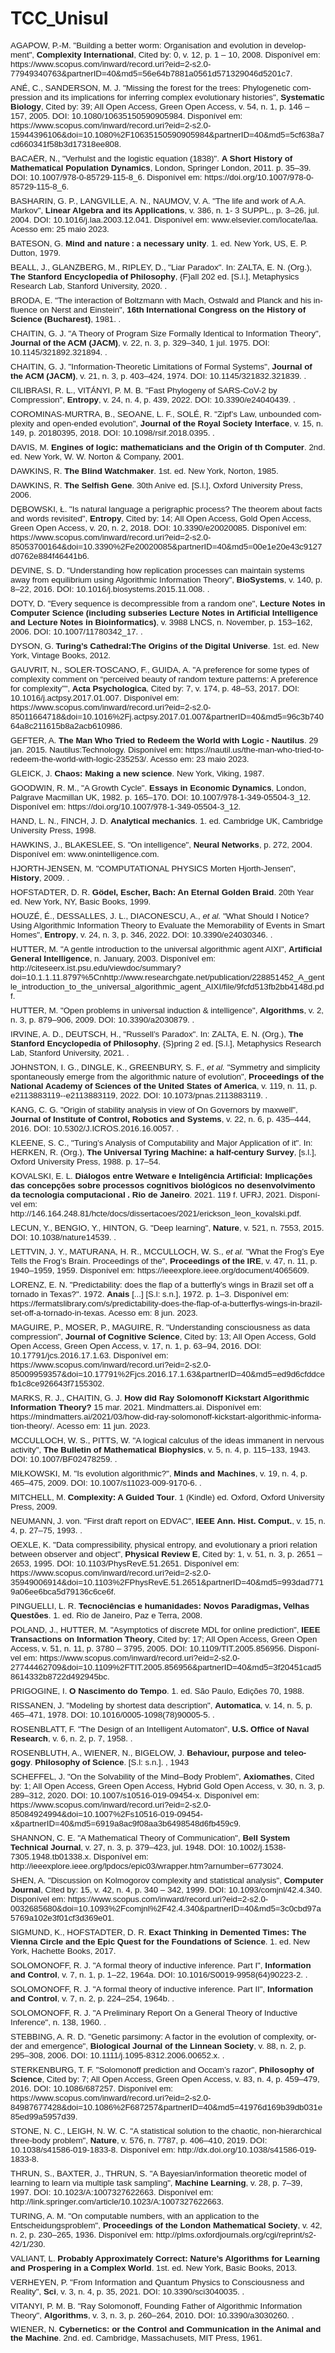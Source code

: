 # TCC_Unisul
<html>

<head>
<meta http-equiv=Content-Type content="text/html; charset=windows-1252">
<meta name=Generator content="Microsoft Word 15 (filtered)">
<style>
<!--
 /* Font Definitions */
 @font-face
	{font-family:"Cambria Math";
	panose-1:2 4 5 3 5 4 6 3 2 4;}
@font-face
	{font-family:Calibri;
	panose-1:2 15 5 2 2 2 4 3 2 4;}
 /* Style Definitions */
 p.MsoNormal, li.MsoNormal, div.MsoNormal
	{margin-top:0mm;
	margin-right:0mm;
	margin-bottom:8.0pt;
	margin-left:0mm;
	line-height:107%;
	font-size:11.0pt;
	font-family:"Calibri",sans-serif;}
.MsoChpDefault
	{font-family:"Calibri",sans-serif;}
.MsoPapDefault
	{margin-bottom:8.0pt;
	line-height:107%;}
@page WordSection1
	{size:612.0pt 792.0pt;
	margin:72.0pt 72.0pt 72.0pt 72.0pt;}
div.WordSection1
	{page:WordSection1;}
-->
</style>

</head>

<body lang=PT-BR style='word-wrap:break-word'>

<div class=WordSection1>

<p class=MsoNormal style='margin-bottom:6.0pt;line-height:normal;text-autospace:
none'><span lang=EN-CA style='font-size:10.0pt'>AGAPOW, P.-M. &quot;Building a
better worm: Organisation and evolution in development&quot;, <b>Complexity International</b>,
Cited by: 0, v. 12, p. 1 – 10, 2008. </span><span style='font-size:10.0pt'>Disponível
em:
https://www.scopus.com/inward/record.uri?eid=2-s2.0-77949340763&amp;partnerID=40&amp;md5=56e64b7881a0561d571329046d5201c7.</span></p>

<p class=MsoNormal style='margin-bottom:6.0pt;line-height:normal;text-autospace:
none'><span lang=EN-CA style='font-size:10.0pt'>ANÉ, C., SANDERSON, M. J.
&quot;Missing the forest for the trees: Phylogenetic compression and its
implications for inferring complex evolutionary histories&quot;, <b>Systematic
Biology</b>, Cited by: 39; All Open Access, Green Open Access, v. 54, n. 1, p.
146 – 157, 2005. </span><span style='font-size:10.0pt'>DOI:
10.1080/10635150590905984. Disponível em: https://www.scopus.com/inward/record.uri?eid=2-s2.0-15944396106&amp;doi=10.1080%2F10635150590905984&amp;partnerID=40&amp;md5=5cf638a7cd660341f58b3d17318ee808.</span></p>

<p class=MsoNormal style='margin-bottom:6.0pt;line-height:normal;text-autospace:
none'><span lang=EN-CA style='font-size:10.0pt'>BACAËR, N., &quot;Verhulst and
the logistic equation (1838)&quot;. <b>A Short History of Mathematical
Population Dynamics</b>, London, Springer London, 2011. p. 35–39. DOI:
10.1007/978-0-85729-115-8_6. Disponível em:
https://doi.org/10.1007/978-0-85729-115-8_6.</span></p>

<p class=MsoNormal style='margin-bottom:6.0pt;line-height:normal;text-autospace:
none'><span lang=EN-CA style='font-size:10.0pt'>BASHARIN, G. P., LANGVILLE, A.
N., NAUMOV, V. A. &quot;The life and work of A.A. Markov&quot;, <b>Linear
Algebra and its Applications</b>, v. 386, n. 1- 3 SUPPL., p. 3–26, jul. 2004. </span><span
style='font-size:10.0pt'>DOI: 10.1016/j.laa.2003.12.041. Disponível em:
www.elsevier.com/locate/laa. </span><span lang=EN-CA style='font-size:10.0pt'>Acesso
em: 25 maio 2023.</span></p>

<p class=MsoNormal style='margin-bottom:6.0pt;line-height:normal;text-autospace:
none'><span lang=EN-CA style='font-size:10.0pt'>BATESON, G. <b>Mind and
nature&#8239;: a necessary unity</b>. 1. ed. New York, US, E. P. Dutton, 1979. </span></p>

<p class=MsoNormal style='margin-bottom:6.0pt;line-height:normal;text-autospace:
none'><span lang=EN-CA style='font-size:10.0pt'>BEALL, J., GLANZBERG, M.,
RIPLEY, D., &quot;Liar Paradox&quot;. In: ZALTA, E. N. (Org.), <b>The Stanford
Encyclopedia of Philosophy</b>, {F}all 202 ed. [S.l.], Metaphysics Research
Lab, Stanford University, 2020. . </span></p>

<p class=MsoNormal style='margin-bottom:6.0pt;line-height:normal;text-autospace:
none'><span lang=EN-CA style='font-size:10.0pt'>BRODA, E. &quot;The interaction
of Boltzmann with Mach, Ostwald and Planck and his influence on Nerst and
Einstein&quot;, <b>16th International Congress on the History of Science
(Bucharest)</b>, 1981. .</span></p>

<p class=MsoNormal style='margin-bottom:6.0pt;line-height:normal;text-autospace:
none'><span lang=EN-CA style='font-size:10.0pt'>CHAITIN, G. J. &quot;A Theory
of Program Size Formally Identical to Information Theory&quot;, <b>Journal of
the ACM (JACM)</b>, v. 22, n. 3, p. 329–340, 1 jul. 1975. DOI: 10.1145/321892.321894.
.</span></p>

<p class=MsoNormal style='margin-bottom:6.0pt;line-height:normal;text-autospace:
none'><span lang=EN-CA style='font-size:10.0pt'>CHAITIN, G. J.
&quot;Information-Theoretic Limitations of Formal Systems&quot;, <b>Journal of
the ACM (JACM)</b>, v. 21, n. 3, p. 403–424, 1974. DOI: 10.1145/321832.321839.
.</span></p>

<p class=MsoNormal style='margin-bottom:6.0pt;line-height:normal;text-autospace:
none'><span lang=EN-CA style='font-size:10.0pt'>CILIBRASI, R. L., VITÁNYI, P.
M. B. &quot;Fast Phylogeny of SARS-CoV-2 by Compression&quot;, <b>Entropy</b>,
v. 24, n. 4, p. 439, 2022. DOI: 10.3390/e24040439. .</span></p>

<p class=MsoNormal style='margin-bottom:6.0pt;line-height:normal;text-autospace:
none'><span lang=EN-CA style='font-size:10.0pt'>COROMINAS-MURTRA, B., SEOANE,
L. F., SOLÉ, R. &quot;Zipf’s Law, unbounded complexity and open-ended
evolution&quot;, <b>Journal of the Royal Society Interface</b>, v. 15, n. 149,
p. 20180395, 2018. DOI: 10.1098/rsif.2018.0395. .</span></p>

<p class=MsoNormal style='margin-bottom:6.0pt;line-height:normal;text-autospace:
none'><span lang=EN-CA style='font-size:10.0pt'>DAVIS, M. <b>Engines of logic:
mathematicians and the Origin of th Computer</b>. 2nd. ed. New York, W. W.
Norton &amp; Company, 2001. </span></p>

<p class=MsoNormal style='margin-bottom:6.0pt;line-height:normal;text-autospace:
none'><span lang=EN-CA style='font-size:10.0pt'>DAWKINS, R. <b>The Blind
Watchmaker</b>. 1st. ed. New York, Norton, 1985. </span></p>

<p class=MsoNormal style='margin-bottom:6.0pt;line-height:normal;text-autospace:
none'><span lang=EN-CA style='font-size:10.0pt'>DAWKINS, R. <b>The Selfish Gene</b>.
30th Anive ed. [S.l.], Oxford University Press, 2006. </span></p>

<p class=MsoNormal style='margin-bottom:6.0pt;line-height:normal;text-autospace:
none'><span lang=EN-CA style='font-size:10.0pt'>D&#552;BOWSKI, &#321;. &quot;Is
natural language a perigraphic process? The theorem about facts and words
revisited&quot;, <b>Entropy</b>, Cited by: 14; All Open Access, Gold Open
Access, Green Open Access, v. 20, n. 2, 2018. </span><span style='font-size:
10.0pt'>DOI: 10.3390/e20020085. Disponível em:
https://www.scopus.com/inward/record.uri?eid=2-s2.0-85053700164&amp;doi=10.3390%2Fe20020085&amp;partnerID=40&amp;md5=00e1e20e43c9127d0762e884f46441b6.</span></p>

<p class=MsoNormal style='margin-bottom:6.0pt;line-height:normal;text-autospace:
none'><span lang=EN-CA style='font-size:10.0pt'>DEVINE, S. D.
&quot;Understanding how replication processes can maintain systems away from
equilibrium using Algorithmic Information Theory&quot;, <b>BioSystems</b>, v.
140, p. 8–22, 2016. DOI: 10.1016/j.biosystems.2015.11.008. .</span></p>

<p class=MsoNormal style='margin-bottom:6.0pt;line-height:normal;text-autospace:
none'><span lang=EN-CA style='font-size:10.0pt'>DOTY, D. &quot;Every sequence
is decompressible from a random one&quot;, <b>Lecture Notes in Computer Science
(including subseries Lecture Notes in Artificial Intelligence and Lecture Notes
in Bioinformatics)</b>, v. 3988 LNCS, n. November, p. 153–162, 2006. DOI:
10.1007/11780342_17. .</span></p>

<p class=MsoNormal style='margin-bottom:6.0pt;line-height:normal;text-autospace:
none'><span lang=EN-CA style='font-size:10.0pt'>DYSON, G. <b>Turing’s
Cathedral:The Origins of the Digital Universe</b>. 1st. ed. New York, Vintage
Books, 2012. </span></p>

<p class=MsoNormal style='margin-bottom:6.0pt;line-height:normal;text-autospace:
none'><span lang=EN-CA style='font-size:10.0pt'>GAUVRIT, N., SOLER-TOSCANO, F.,
GUIDA, A. &quot;A preference for some types of complexity comment on “perceived
beauty of random texture patterns: A preference for complexity”&quot;, <b>Acta
Psychologica</b>, Cited by: 7, v. 174, p. 48–53, 2017. </span><span
style='font-size:10.0pt'>DOI: 10.1016/j.actpsy.2017.01.007. Disponível em:
https://www.scopus.com/inward/record.uri?eid=2-s2.0-85011664718&amp;doi=10.1016%2Fj.actpsy.2017.01.007&amp;partnerID=40&amp;md5=96c3b74064a8c211615b8a2acb610986.</span></p>

<p class=MsoNormal style='margin-bottom:6.0pt;line-height:normal;text-autospace:
none'><span lang=EN-CA style='font-size:10.0pt'>GEFTER, A. <b>The Man Who Tried
to Redeem the World with Logic - Nautilus</b>. </span><span style='font-size:
10.0pt'>29 jan. 2015. Nautilus:Technology. Disponível em:
https://nautil.us/the-man-who-tried-to-redeem-the-world-with-logic-235253/.
Acesso em: 23 maio 2023.</span></p>

<p class=MsoNormal style='margin-bottom:6.0pt;line-height:normal;text-autospace:
none'><span lang=EN-CA style='font-size:10.0pt'>GLEICK, J. <b>Chaos: Making a
new science</b>. New York, Viking, 1987. </span></p>

<p class=MsoNormal style='margin-bottom:6.0pt;line-height:normal;text-autospace:
none'><span lang=EN-CA style='font-size:10.0pt'>GOODWIN, R. M., &quot;A Growth
Cycle&quot;. <b>Essays in Economic Dynamics</b>, London, Palgrave Macmillan UK,
1982. p. 165–170. </span><span style='font-size:10.0pt'>DOI:
10.1007/978-1-349-05504-3_12. Disponível em:
https://doi.org/10.1007/978-1-349-05504-3_12.</span></p>

<p class=MsoNormal style='margin-bottom:6.0pt;line-height:normal;text-autospace:
none'><span style='font-size:10.0pt'>HAND, L. N., FINCH, J. D. <b>Analytical
mechanics</b>. </span><span lang=EN-CA style='font-size:10.0pt'>1. ed.
Cambridge UK, Cambridge University Press, 1998. </span></p>

<p class=MsoNormal style='margin-bottom:6.0pt;line-height:normal;text-autospace:
none'><span lang=EN-CA style='font-size:10.0pt'>HAWKINS, J., BLAKESLEE, S.
&quot;On intelligence&quot;, <b>Neural Networks</b>, p. 272, 2004. Disponível
em: www.onintelligence.com.</span></p>

<p class=MsoNormal style='margin-bottom:6.0pt;line-height:normal;text-autospace:
none'><span lang=EN-CA style='font-size:10.0pt'>HJORTH-JENSEN, M.
&quot;COMPUTATIONAL PHYSICS Morten Hjorth-Jensen&quot;, <b>History</b>, 2009. .</span></p>

<p class=MsoNormal style='margin-bottom:6.0pt;line-height:normal;text-autospace:
none'><span lang=EN-CA style='font-size:10.0pt'>HOFSTADTER, D. R. <b>Gödel,
Escher, Bach: An Eternal Golden Braid</b>. 20th Year ed. New York, NY, Basic
Books, 1999. </span></p>

<p class=MsoNormal style='margin-bottom:6.0pt;line-height:normal;text-autospace:
none'><span style='font-size:10.0pt'>HOUZÉ, É., DESSALLES, J. L., DIACONESCU,
A., <i>et al.</i> </span><span lang=EN-CA style='font-size:10.0pt'>&quot;What
Should I Notice? Using Algorithmic Information Theory to Evaluate the
Memorability of Events in Smart Homes&quot;, <b>Entropy</b>, v. 24, n. 3, p.
346, 2022. DOI: 10.3390/e24030346. .</span></p>

<p class=MsoNormal style='margin-bottom:6.0pt;line-height:normal;text-autospace:
none'><span lang=EN-CA style='font-size:10.0pt'>HUTTER, M. &quot;A gentle
introduction to the universal algorithmic agent AIXI&quot;, <b>Artificial
General Intelligence</b>, n. January, 2003. </span><span style='font-size:10.0pt'>Disponível
em:
http://citeseerx.ist.psu.edu/viewdoc/summary?doi=10.1.1.11.8797%5Cnhttp://www.researchgate.net/publication/228851452_A_gentle_introduction_to_the_universal_algorithmic_agent_AIXI/file/9fcfd513fb2bb4148d.pdf.</span></p>

<p class=MsoNormal style='margin-bottom:6.0pt;line-height:normal;text-autospace:
none'><span lang=EN-CA style='font-size:10.0pt'>HUTTER, M. &quot;Open problems
in universal induction &amp; intelligence&quot;, <b>Algorithms</b>, v. 2, n. 3,
p. 879–906, 2009. DOI: 10.3390/a2030879. .</span></p>

<p class=MsoNormal style='margin-bottom:6.0pt;line-height:normal;text-autospace:
none'><span lang=EN-CA style='font-size:10.0pt'>IRVINE, A. D., DEUTSCH, H.,
&quot;Russell’s Paradox&quot;. In: ZALTA, E. N. (Org.), <b>The Stanford
Encyclopedia of Philosophy</b>, {S}pring 2 ed. [S.l.], Metaphysics Research
Lab, Stanford University, 2021. . </span></p>

<p class=MsoNormal style='margin-bottom:6.0pt;line-height:normal;text-autospace:
none'><span lang=EN-CA style='font-size:10.0pt'>JOHNSTON, I. G., DINGLE, K.,
GREENBURY, S. F., <i>et al.</i> &quot;Symmetry and simplicity spontaneously
emerge from the algorithmic nature of evolution&quot;, <b>Proceedings of the
National Academy of Sciences of the United States of America</b>, v. 119, n.
11, p. e2113883119--e2113883119, 2022. DOI: 10.1073/pnas.2113883119. .</span></p>

<p class=MsoNormal style='margin-bottom:6.0pt;line-height:normal;text-autospace:
none'><span lang=EN-CA style='font-size:10.0pt'>KANG, C. G. &quot;Origin of
stability analysis in view of On Governors by maxwell&quot;, <b>Journal of
Institute of Control, Robotics and Systems</b>, v. 22, n. 6, p. 435–444, 2016.
DOI: 10.5302/J.ICROS.2016.16.0057. .</span></p>

<p class=MsoNormal style='margin-bottom:6.0pt;line-height:normal;text-autospace:
none'><span lang=EN-CA style='font-size:10.0pt'>KLEENE, S. C., &quot;Turing’s
Analysis of Computability and Major Application of it&quot;. In: HERKEN, R.
(Org.), <b>The Universal Tyring Machine: a half-century Survey</b>, [s.l.],
Oxford University Press, 1988. p. 17–54. </span></p>

<p class=MsoNormal style='margin-bottom:6.0pt;line-height:normal;text-autospace:
none'><span style='font-size:10.0pt'>KOVALSKI, E. L. <b>Diálogos entre Wetware
e Inteligência Artificial: Implicações das concepções sobre processos
cognitivos biológicos no desenvolvimento da tecnologia computacional . Rio de
Janeiro</b>. 2021. 119 f. UFRJ, 2021. Disponível em:
http://146.164.248.81/hcte/docs/dissertacoes/2021/erickson_leon_kovalski.pdf. </span></p>

<p class=MsoNormal style='margin-bottom:6.0pt;line-height:normal;text-autospace:
none'><span lang=EN-CA style='font-size:10.0pt'>LECUN, Y., BENGIO, Y., HINTON,
G. &quot;Deep learning&quot;, <b>Nature</b>, v. 521, n. 7553, 2015. DOI:
10.1038/nature14539. .</span></p>

<p class=MsoNormal style='margin-bottom:6.0pt;line-height:normal;text-autospace:
none'><span lang=EN-CA style='font-size:10.0pt'>LETTVIN, J. Y., MATURANA, H.
R., MCCULLOCH, W. S., <i>et al.</i> &quot;What the Frog’s Eye Tells the Frog’s
Brain. Proceedings of the&quot;, <b>Proceedings of the IRE</b>, v. 47, n. 11,
p. 1940–1959, 1959. Disponível em:
https://ieeexplore.ieee.org/document/4065609.</span></p>

<p class=MsoNormal style='margin-bottom:6.0pt;line-height:normal;text-autospace:
none'><span lang=EN-CA style='font-size:10.0pt'>LORENZ, E. N.
&quot;Predictability: does the flap of a butterfly’s wings in Brazil set off a
tornado in Texas?&quot;. </span><span style='font-size:10.0pt'>1972. <b>Anais</b>
[...] [S.l: s.n.], 1972. p. 1–3. Disponível em:
https://fermatslibrary.com/s/predictability-does-the-flap-of-a-butterflys-wings-in-brazil-set-off-a-tornado-in-texas.
</span><span lang=EN-CA style='font-size:10.0pt'>Acesso em: 8 jun. 2023. </span></p>

<p class=MsoNormal style='margin-bottom:6.0pt;line-height:normal;text-autospace:
none'><span lang=EN-CA style='font-size:10.0pt'>MAGUIRE, P., MOSER, P.,
MAGUIRE, R. &quot;Understanding consciousness as data compression&quot;, <b>Journal
of Cognitive Science</b>, Cited by: 13; All Open Access, Gold Open Access,
Green Open Access, v. 17, n. 1, p. 63–94, 2016. </span><span style='font-size:
10.0pt'>DOI: 10.17791/jcs.2016.17.1.63. Disponível em: https://www.scopus.com/inward/record.uri?eid=2-s2.0-85009959357&amp;doi=10.17791%2Fjcs.2016.17.1.63&amp;partnerID=40&amp;md5=ed9d6cfddcefb1c8ce926643f7155302.</span></p>

<p class=MsoNormal style='margin-bottom:6.0pt;line-height:normal;text-autospace:
none'><span lang=EN-CA style='font-size:10.0pt'>MARKS, R. J., CHAITIN, G. J. <b>How
did Ray Solomonoff Kickstart Algorithmic Information Theory?</b> </span><span
style='font-size:10.0pt'>15 mar. 2021. Mindmatters.ai. Disponível em:
https://mindmatters.ai/2021/03/how-did-ray-solomonoff-kickstart-algorithmic-information-theory/.
</span><span lang=EN-CA style='font-size:10.0pt'>Acesso em: 11 jun. 2023.</span></p>

<p class=MsoNormal style='margin-bottom:6.0pt;line-height:normal;text-autospace:
none'><span lang=EN-CA style='font-size:10.0pt'>MCCULLOCH, W. S., PITTS, W.
&quot;A logical calculus of the ideas immanent in nervous activity&quot;, <b>The
Bulletin of Mathematical Biophysics</b>, v. 5, n. 4, p. 115–133, 1943. DOI:
10.1007/BF02478259. .</span></p>

<p class=MsoNormal style='margin-bottom:6.0pt;line-height:normal;text-autospace:
none'><span lang=EN-CA style='font-size:10.0pt'>MI&#321;KOWSKI, M. &quot;Is
evolution algorithmic?&quot;, <b>Minds and Machines</b>, v. 19, n. 4, p.
465–475, 2009. DOI: 10.1007/s11023-009-9170-6. .</span></p>

<p class=MsoNormal style='margin-bottom:6.0pt;line-height:normal;text-autospace:
none'><span lang=EN-CA style='font-size:10.0pt'>MITCHELL, M. <b>Complexity: A
Guided Tour</b>. 1 (Kindle) ed. Oxford, Oxford University Press, 2009. </span></p>

<p class=MsoNormal style='margin-bottom:6.0pt;line-height:normal;text-autospace:
none'><span lang=EN-CA style='font-size:10.0pt'>NEUMANN, J. von. &quot;First
draft report on EDVAC&quot;, <b>IEEE Ann. Hist. Comput.</b>, v. 15, n. 4, p.
27–75, 1993. .</span></p>

<p class=MsoNormal style='margin-bottom:6.0pt;line-height:normal;text-autospace:
none'><span lang=EN-CA style='font-size:10.0pt'>OEXLE, K. &quot;Data
compressibility, physical entropy, and evolutionary a priori relation between
observer and object&quot;, <b>Physical Review E</b>, Cited by: 1, v. 51, n. 3,
p. 2651 – 2653, 1995. </span><span style='font-size:10.0pt'>DOI:
10.1103/PhysRevE.51.2651. Disponível em:
https://www.scopus.com/inward/record.uri?eid=2-s2.0-35949006914&amp;doi=10.1103%2FPhysRevE.51.2651&amp;partnerID=40&amp;md5=993dad7719a06ee6bca5d79136c6ce6f.</span></p>

<p class=MsoNormal style='margin-bottom:6.0pt;line-height:normal;text-autospace:
none'><span style='font-size:10.0pt'>PINGUELLI, L. R. <b>Tecnociências e
humanidades: Novos Paradigmas, Velhas Questões</b>. </span><span lang=EN-CA
style='font-size:10.0pt'>1. ed. Rio de Janeiro, Paz e Terra, 2008. </span></p>

<p class=MsoNormal style='margin-bottom:6.0pt;line-height:normal;text-autospace:
none'><span lang=EN-CA style='font-size:10.0pt'>POLAND, J., HUTTER, M.
&quot;Asymptotics of discrete MDL for online prediction&quot;, <b>IEEE Transactions
on Information Theory</b>, Cited by: 17; All Open Access, Green Open Access, v.
51, n. 11, p. 3780 – 3795, 2005. </span><span style='font-size:10.0pt'>DOI:
10.1109/TIT.2005.856956. Disponível em:
https://www.scopus.com/inward/record.uri?eid=2-s2.0-27744462709&amp;doi=10.1109%2FTIT.2005.856956&amp;partnerID=40&amp;md5=3f20451cad58614332b8722d492945bc.</span></p>

<p class=MsoNormal style='margin-bottom:6.0pt;line-height:normal;text-autospace:
none'><span style='font-size:10.0pt'>PRIGOGINE, I. <b>O Nascimento do Tempo</b>.
</span><span lang=EN-CA style='font-size:10.0pt'>1. ed. São Paulo, Edições 70,
1988. </span></p>

<p class=MsoNormal style='margin-bottom:6.0pt;line-height:normal;text-autospace:
none'><span lang=EN-CA style='font-size:10.0pt'>RISSANEN, J. &quot;Modeling by
shortest data description&quot;, <b>Automatica</b>, v. 14, n. 5, p. 465–471,
1978. DOI: 10.1016/0005-1098(78)90005-5. .</span></p>

<p class=MsoNormal style='margin-bottom:6.0pt;line-height:normal;text-autospace:
none'><span lang=EN-CA style='font-size:10.0pt'>ROSENBLATT, F. &quot;The Design
of an Intelligent Automaton&quot;, <b>U.S. Office of Naval Research</b>, v. 6,
n. 2, p. 7, 1958. .</span></p>

<p class=MsoNormal style='margin-bottom:6.0pt;line-height:normal;text-autospace:
none'><span lang=EN-CA style='font-size:10.0pt'>ROSENBLUTH, A., WIENER, N.,
BIGELOW, J. <b>Behaviour, purpose and teleogogy</b>. <b>Philosophy of Science</b>.
[S.l: s.n.]. , 1943</span></p>

<p class=MsoNormal style='margin-bottom:6.0pt;line-height:normal;text-autospace:
none'><span lang=EN-CA style='font-size:10.0pt'>SCHEFFEL, J. &quot;On the
Solvability of the Mind–Body Problem&quot;, <b>Axiomathes</b>, Cited by: 1; All
Open Access, Green Open Access, Hybrid Gold Open Access, v. 30, n. 3, p.
289–312, 2020. </span><span style='font-size:10.0pt'>DOI:
10.1007/s10516-019-09454-x. Disponível em:
https://www.scopus.com/inward/record.uri?eid=2-s2.0-85084924994&amp;doi=10.1007%2Fs10516-019-09454-x&amp;partnerID=40&amp;md5=6919a8ac9f08aa3b6498548d6fb459c9.</span></p>

<p class=MsoNormal style='margin-bottom:6.0pt;line-height:normal;text-autospace:
none'><span lang=EN-CA style='font-size:10.0pt'>SHANNON, C. E. &quot;A
Mathematical Theory of Communication&quot;, <b>Bell System Technical Journal</b>,
v. 27, n. 3, p. 379–423, jul. 1948. </span><span style='font-size:10.0pt'>DOI:
10.1002/j.1538-7305.1948.tb01338.x. Disponível em:
http://ieeexplore.ieee.org/lpdocs/epic03/wrapper.htm?arnumber=6773024.</span></p>

<p class=MsoNormal style='margin-bottom:6.0pt;line-height:normal;text-autospace:
none'><span lang=EN-CA style='font-size:10.0pt'>SHEN, A. &quot;Discussion on
Kolmogorov complexity and statistical analysis&quot;, <b>Computer Journal</b>,
Cited by: 15, v. 42, n. 4, p. 340 – 342, 1999. </span><span style='font-size:
10.0pt'>DOI: 10.1093/comjnl/42.4.340. Disponível em:
https://www.scopus.com/inward/record.uri?eid=2-s2.0-0032685680&amp;doi=10.1093%2Fcomjnl%2F42.4.340&amp;partnerID=40&amp;md5=3c0cbd97a5769a102e3f01cf3d369e01.</span></p>

<p class=MsoNormal style='margin-bottom:6.0pt;line-height:normal;text-autospace:
none'><span lang=EN-CA style='font-size:10.0pt'>SIGMUND, K., HOFSTADTER, D. R. <b>Exact
Thinking in Demented Times: The Vienna Circle and the Epic Quest for the
Foundations of Science</b>. 1. ed. New York, Hachette Books, 2017. </span></p>

<p class=MsoNormal style='margin-bottom:6.0pt;line-height:normal;text-autospace:
none'><span lang=EN-CA style='font-size:10.0pt'>SOLOMONOFF, R. J. &quot;A
formal theory of inductive inference. Part I&quot;, <b>Information and Control</b>,
v. 7, n. 1, p. 1–22, 1964a. DOI: 10.1016/S0019-9958(64)90223-2. .</span></p>

<p class=MsoNormal style='margin-bottom:6.0pt;line-height:normal;text-autospace:
none'><span lang=EN-CA style='font-size:10.0pt'>SOLOMONOFF, R. J. &quot;A
formal theory of inductive inference. Part II&quot;, <b>Information and Control</b>,
v. 7, n. 2, p. 224–254, 1964b. .</span></p>

<p class=MsoNormal style='margin-bottom:6.0pt;line-height:normal;text-autospace:
none'><span lang=EN-CA style='font-size:10.0pt'>SOLOMONOFF, R. J. &quot;A
Preliminary Report On a General Theory of Inductive Inference&quot;, n. 138,
1960. .</span></p>

<p class=MsoNormal style='margin-bottom:6.0pt;line-height:normal;text-autospace:
none'><span lang=EN-CA style='font-size:10.0pt'>STEBBING, A. R. D.
&quot;Genetic parsimony: A factor in the evolution of complexity, order and
emergence&quot;, <b>Biological Journal of the Linnean Society</b>, v. 88, n. 2,
p. 295–308, 2006. DOI: 10.1111/j.1095-8312.2006.00652.x. .</span></p>

<p class=MsoNormal style='margin-bottom:6.0pt;line-height:normal;text-autospace:
none'><span lang=EN-CA style='font-size:10.0pt'>STERKENBURG, T. F.
&quot;Solomonoff prediction and Occam’s razor&quot;, <b>Philosophy of Science</b>,
Cited by: 7; All Open Access, Green Open Access, v. 83, n. 4, p. 459–479, 2016.
</span><span style='font-size:10.0pt'>DOI: 10.1086/687257. Disponível em:
https://www.scopus.com/inward/record.uri?eid=2-s2.0-84987677428&amp;doi=10.1086%2F687257&amp;partnerID=40&amp;md5=41976d169b39db031e85ed99a5957d39.</span></p>

<p class=MsoNormal style='margin-bottom:6.0pt;line-height:normal;text-autospace:
none'><span lang=EN-CA style='font-size:10.0pt'>STONE, N. C., LEIGH, N. W. C.
&quot;A statistical solution to the chaotic, non-hierarchical three-body
problem&quot;, <b>Nature</b>, v. 576, n. 7787, p. 406–410, 2019. DOI:
10.1038/s41586-019-1833-8. Disponível em:
http://dx.doi.org/10.1038/s41586-019-1833-8.</span></p>

<p class=MsoNormal style='margin-bottom:6.0pt;line-height:normal;text-autospace:
none'><span lang=EN-CA style='font-size:10.0pt'>THRUN, S., BAXTER, J., THRUN,
S. &quot;A Bayesian/information theoretic model of learning to learn via
multiple task sampling&quot;, <b>Machine Learning</b>, v. 28, p. 7–39, 1997. </span><span
style='font-size:10.0pt'>DOI: 10.1023/A:1007327622663. Disponível em:
http://link.springer.com/article/10.1023/A:1007327622663.</span></p>

<p class=MsoNormal style='margin-bottom:6.0pt;line-height:normal;text-autospace:
none'><span lang=EN-CA style='font-size:10.0pt'>TURING, A. M. &quot;On
computable numbers, with an application to the Entscheidungsproblem&quot;, <b>Proceedings
of the London Mathematical Society</b>, v. 42, n. 2, p. 230–265, 1936.
Disponível em: http://plms.oxfordjournals.org/cgi/reprint/s2-42/1/230.</span></p>

<p class=MsoNormal style='margin-bottom:6.0pt;line-height:normal;text-autospace:
none'><span lang=EN-CA style='font-size:10.0pt'>VALIANT, L. <b>Probably
Approximately Correct: Nature’s Algorithms for Learning and Prospering in a
Complex World</b>. 1st. ed. New York, Basic Books, 2013. </span></p>

<p class=MsoNormal style='margin-bottom:6.0pt;line-height:normal;text-autospace:
none'><span lang=EN-CA style='font-size:10.0pt'>VERHEYEN, P. &quot;From
Information and Quantum Physics to Consciousness and Reality&quot;, <b>Sci</b>,
v. 3, n. 4, p. 35, 2021. DOI: 10.3390/sci3040035. .</span></p>

<p class=MsoNormal style='margin-bottom:6.0pt;line-height:normal;text-autospace:
none'><span lang=EN-CA style='font-size:10.0pt'>VITANYI, P. M. B. &quot;Ray
Solomonoff, Founding Father of Algorithmic Information Theory&quot;, <b>Algorithms</b>,
v. 3, n. 3, p. 260–264, 2010. DOI: 10.3390/a3030260. .</span></p>

<p class=MsoNormal><span lang=EN-CA style='font-size:10.0pt;line-height:107%'>WIENER,
N. <b>Cybernetics: or the Control and Communication in the Animal and the
Machine</b>. </span><span style='font-size:10.0pt;line-height:107%'>2nd. ed.
Cambridge, Massachusets, MIT Press, 1961.</span></p>

</div>

</body>

</html>

